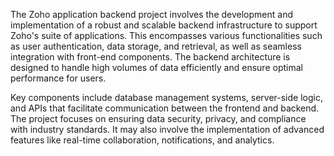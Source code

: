 The Zoho application backend project involves the development and implementation of a robust and scalable backend infrastructure to support Zoho's suite of applications.
This encompasses various functionalities such as user authentication, data storage, and retrieval, as well as seamless integration with front-end components.
The backend architecture is designed to handle high volumes of data efficiently and ensure optimal performance for users.

Key components include database management systems, server-side logic, and APIs that facilitate communication between the frontend and backend.
The project focuses on ensuring data security, privacy, and compliance with industry standards. 
It may also involve the implementation of advanced features like real-time collaboration, notifications, and analytics.

